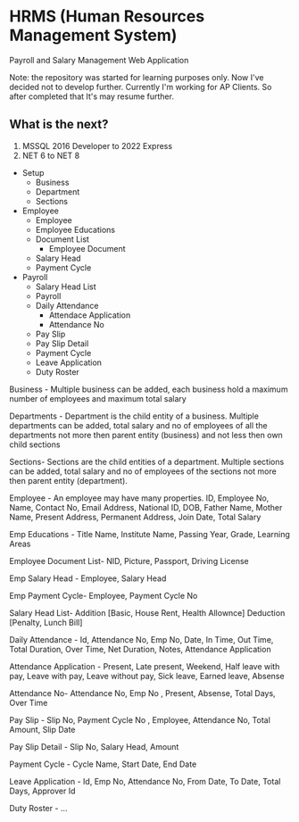 ﻿# HRMS (Human Resources Management System)

Payroll and Salary Management Web Application

Note: the repository was started for learning purposes only. Now I've decided not to develop further. Currently I'm working for AP Clients. So after completed that It's may resume further.

## What is the next?

1) MSSQL 2016 Developer to 2022 Express
2) NET 6 to NET 8

* Setup
  * Business
  * Department
  * Sections
* Employee
  * Employee
  * Employee Educations
  * Document List
    * Employee Document
  * Salary Head
  * Payment Cycle
* Payroll
  * Salary Head List
  * Payroll 
  * Daily Attendance
    * Attendace Application
    * Attendance No
  * Pay Slip
  * Pay Slip Detail
  * Payment Cycle
  * Leave Application
  * Duty Roster

Business -
Multiple business can be added, each business hold a maximum number of employees and maximum total salary

Departments -
Department is the child entity of a business. Multiple departments can be added, total salary and no of employees of all the departments not more then parent entity (business) and not less then own child sections

Sections-
Sections are the child entities of a department. Multiple sections can be added, total salary and no of employees of the sections not more then parent entity (department).

Employee -
An employee may have many properties. ID, Employee No, Name, Contact No, Email Address, National ID, DOB, Father Name, Mother Name, Present Address, Permanent Address, Join Date, Total Salary

Emp Educations -
Title Name, Institute Name, Passing Year, Grade, Learning Areas

Employee Document List-
NID, Picture, Passport, Driving License

Emp Salary Head -
Employee, Salary Head

Emp Payment Cycle-
Employee, Payment Cycle No

Salary Head List-
Addition [Basic, House Rent, Health Allownce]
Deduction [Penalty, Lunch Bill]

Daily Attendance -
Id, Attendance No, Emp No, Date, In Time, Out Time, Total Duration, Over Time, Net Duration, Notes, Attendance Application

Attendance Application -
Present, Late present, Weekend, Half leave with pay, Leave with pay, Leave without pay, Sick leave, Earned leave, Absense

Attendance No-
Attendance No, Emp No , Present, Absense, Total Days, Over Time

Pay Slip -
Slip No, Payment Cycle No , Employee, Attendance No, Total Amount, Slip Date

Pay Slip Detail -
Slip No, Salary Head, Amount

Payment Cycle -
Cycle Name, Start Date, End Date

Leave Application -
Id, Emp No, Attendance No, From Date, To Date, Total Days, Approver Id

Duty Roster -
...